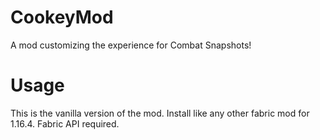 # CookeyMod
A mod customizing the experience for Combat Snapshots!

# Usage
This is the vanilla version of the mod. Install like any other fabric mod for 1.16.4.
Fabric API required.